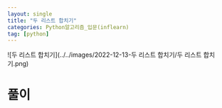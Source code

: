 ```yaml
---
layout: single
title: "두 리스트 합치기"
categories: Python알고리즘_입문(inflearn)
tag: [python]
---
```


![두 리스트 합치기](../../images/2022-12-13-두 리스트 합치기/두 리스트 합치기.png)

# 풀이
